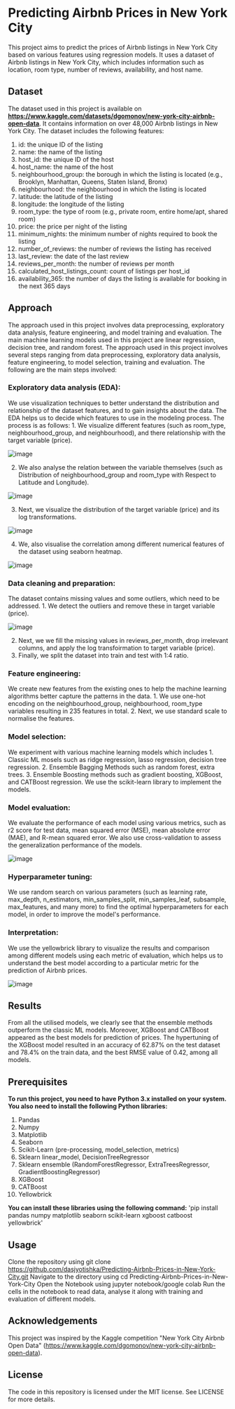 # Predicting Airbnb Prices in New York City
This project aims to predict the prices of Airbnb listings in New York City based on various features using regression models. It uses a dataset of Airbnb listings in New York City, which includes information such as location, room type, number of reviews, availability, and host name. 

## Dataset
The dataset used in this project is available on <b><u><a>https://www.kaggle.com/datasets/dgomonov/new-york-city-airbnb-open-data</a></u></b>. It contains information on over 48,000 Airbnb listings in New York City. The dataset includes the following features:
1. id: the unique ID of the listing
2. name: the name of the listing
3. host_id: the unique ID of the host
4. host_name: the name of the host
5. neighbourhood_group: the borough in which the listing is located (e.g., Brooklyn, Manhattan, Queens, Staten Island, Bronx)
6. neighbourhood: the neighbourhood in which the listing is located
7. latitude: the latitude of the listing
8. longitude: the longitude of the listing
9. room_type: the type of room (e.g., private room, entire home/apt, shared room)
10. price: the price per night of the listing
11. minimum_nights: the minimum number of nights required to book the listing
12. number_of_reviews: the number of reviews the listing has received
13. last_review: the date of the last review
14. reviews_per_month: the number of reviews per month
15. calculated_host_listings_count: count of listings per host_id
16. availability_365: the number of days the listing is available for booking in the next 365 days

## Approach
The approach used in this project involves data preprocessing, exploratory data analysis, feature engineering, and model training and evaluation. The main machine learning models used in this project are linear regression, decision tree, and random forest.
The approach used in this project involves several steps ranging from data preprocessing, exploratory data analysis, feature engineering, to model selection, training and evaluation. The following are the main steps involved:

<h3>Exploratory data analysis (EDA):</h3> We use visualization techniques to better understand the distribution and relationship of the dataset features, and to gain insights about the data. The EDA helps us to decide which features to use in the modeling process. The process is as follows:
1. We visualize different features (such as room_type, neighbourhood_group, and neighbourhood), and there relationship with the target variable (price).

![image](https://user-images.githubusercontent.com/127759119/226188898-323b503b-a55e-405f-94f7-f425cab546cf.png)

2. We also analyse the relation between the variable themselves (such as Distribution of neighbourhood_group and room_type with Respect to Latitude and Longitude).

![image](https://user-images.githubusercontent.com/127759119/226188732-592ab329-56c0-4253-af06-d453d0f03f97.png)

3. Next, we visualize the distribution of the target variable (price) and its log transformations. 

![image](https://user-images.githubusercontent.com/127759119/226188754-893484a7-2c7d-45bc-b782-37eab9ab771d.png)

4. We, also visualise the correlation among different numerical features of the dataset using seaborn heatmap.

![image](https://user-images.githubusercontent.com/127759119/226188807-abf3acda-a3d0-451e-9d82-ee2c3132812d.png)

<h3>Data cleaning and preparation:</h3>
 The dataset contains missing values and some outliers, which need to be addressed. 
1. We detect the outliers  and remove these in target variable (price).
  
  ![image](https://user-images.githubusercontent.com/127759119/226188780-5c8db7be-c786-45b7-82d9-005140a6492e.png)
  
2. Next, we we fill the missing values in reviews_per_month, drop irrelevant columns, and apply the log transfoirmation to target variable (price).
3. Finally, we split the dataset into train and test with 1:4 ratio. 

  <h3>Feature engineering: </h3>
  We create new features from the existing ones to help the machine learning algorithms better capture the patterns in the data. 
1. We use one-hot encoding on the neighbourhood_group, neighbourhood, room_type variables resulting in 235 features in total.
2. Next, we use standard scale to normalise the features.

  <h3>Model selection: </h3>
  We experiment with various machine learning models which includes 
1. Classic ML mosels such as ridge regression, lasso regression, decision tree regression.
2. Ensemble Bagging Methods such as random forest, extra trees.
3. Ensemble Boosting methods such as gradient boosting, XGBoost, and CATBoost regression. 
We use the scikit-learn library to implement the models.

  <h3>Model evaluation: </h3>
  We evaluate the performance of each model using various metrics, such as r2 score for test data, mean squared error (MSE), mean absolute error (MAE), and R-mean    squared error. We also use cross-validation to assess the generalization performance of the models.
  
  ![image](https://user-images.githubusercontent.com/127759119/226189914-839ab9f3-4548-422c-bb92-185fb6aa4d31.png)

  <h3>Hyperparameter tuning:</h3>
  We use random search on various parameters (such as learning rate, max_depth, n_estimators, min_samples_split, min_samples_leaf, subsample, max_features, and many more) to find the optimal hyperparameters for each model, in order to improve the model's performance.

  <h3>Interpretation: </h3>
  We use the yellowbrick library to visualize the results and comparison among different models using each metric of evaluation, which helps us to understand the best model according to a particular metric for the prediction of Airbnb prices.
  
  ![image](https://user-images.githubusercontent.com/127759119/226191125-3eabaf3a-cd78-48a9-a2a1-41a2e67e4e90.png)

## Results
From all the utilised models, we clearly see that the ensemble methods outperform the classic ML models. Moreover, XGBoost and CATBoost appeared as the best models for prediction of prices. The hypertuning of the XGBoost model resulted in an accuracy of 62.87% on the test dataset and 78.4% on the train data, and the best RMSE value of 0.42, among all models.

## Prerequisites
<b>To run this project, you need to have Python 3.x installed on your system. You also need to install the following Python libraries:</b>

1. Pandas
2. Numpy
3. Matplotlib
4. Seaborn
5. Scikit-Learn (pre-processing, model_selection, metrics)
6. Sklearn linear_model, DecisionTreeRegressor
7. Sklearn ensemble (RandomForestRegressor, ExtraTreesRegressor, GradientBoostingRegressor)
8. XGBoost
9. CATBoost
10. Yellowbrick

  <b>You can install these libraries using the following command:</b>
'pip install pandas numpy matplotlib seaborn scikit-learn xgboost catboost yellowbrick'

## Usage
Clone the repository using git clone https://github.com/dasjyotishka/Predicting-Airbnb-Prices-in-New-York-City.git
Navigate to the directory using cd Predicting-Airbnb-Prices-in-New-York-City
Open the Notebook using jupyter notebook/google colab
Run the cells in the notebook to read data, analyse it along with training and evaluation of different models.

## Acknowledgements
This project was inspired by the Kaggle competition "New York City Airbnb Open Data" <a>(https://www.kaggle.com/dgomonov/new-york-city-airbnb-open-data)</a>.

## License
The code in this repository is licensed under the MIT license. See LICENSE for more details.
